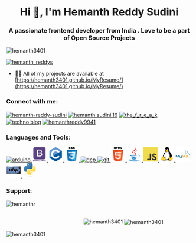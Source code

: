 <h1 align="center">Hi 👋, I'm Hemanth Reddy Sudini</h1>
<h3 align="center">A passionate frontend developer from India . Love to be a part of Open Source Projects</h3>

<p align="left"> <img src="https://komarev.com/ghpvc/?username=hemanth3401&label=Profile%20views&color=0e75b6&style=flat" alt="hemanth3401" /> </p>

<p align="left"> <a href="https://twitter.com/hemanth_reddys" target="blank"><img src="https://img.shields.io/twitter/follow/hemanth_reddys?logo=twitter&style=for-the-badge" alt="hemanth_reddys" /></a> </p>

- 👨‍💻 All of my projects are available at [https://hemanth3401.github.io/MyResume/](https://hemanth3401.github.io/MyResume/)

<h3 align="left">Connect with me:</h3>
<p align="left">
<a href="https://twitter.com/hemanth_reddys" target="blank"><i class="fa fa-twitter" aria-hidden="true"></i>
</a>
<a href="https://linkedin.com/in/hemanth-reddy-sudini" target="blank"><img align="center" src="https://raw.githubusercontent.com/rahuldkjain/github-profile-readme-generator/neutral-icons/src/images/icons/Social/linked-in-alt.svg" alt="hemanth-reddy-sudini" height="30" width="40" /></a>
<a href="https://fb.com/hemanth.sudini.16" target="blank"><img align="center" src="https://raw.githubusercontent.com/rahuldkjain/github-profile-readme-generator/neutral-icons/src/images/icons/Social/facebook.svg" alt="hemanth.sudini.16" height="30" width="40" /></a>
<a href="https://instagram.com/the_f_r_e_a_k" target="blank"><img align="center" src="https://raw.githubusercontent.com/rahuldkjain/github-profile-readme-generator/neutral-icons/src/images/icons/Social/instagram.svg" alt="the_f_r_e_a_k" height="30" width="40" /></a>
<a href="https://www.youtube.com/c/techno blog" target="blank"><img align="center" src="https://raw.githubusercontent.com/rahuldkjain/github-profile-readme-generator/neutral-icons/src/images/icons/Social/youtube.svg" alt="techno blog" height="30" width="40" /></a>
<a href="https://www.hackerrank.com/hemanthreddy9941" target="blank"><img align="center" src="https://raw.githubusercontent.com/rahuldkjain/github-profile-readme-generator/neutral-icons/src/images/icons/Social/hackerrank.svg" alt="hemanthreddy9941" height="30" width="40" /></a>
</p>

<h3 align="left">Languages and Tools:</h3>
<p align="left"> <a href="https://www.arduino.cc/" target="_blank"> <img src="https://cdn.worldvectorlogo.com/logos/arduino-1.svg" alt="arduino" width="40" height="40"/> </a> <a href="https://getbootstrap.com" target="_blank"> <img src="https://raw.githubusercontent.com/devicons/devicon/master/icons/bootstrap/bootstrap-plain-wordmark.svg" alt="bootstrap" width="40" height="40"/> </a> <a href="https://www.cprogramming.com/" target="_blank"> <img src="https://raw.githubusercontent.com/devicons/devicon/master/icons/c/c-original.svg" alt="c" width="40" height="40"/> </a> <a href="https://www.w3schools.com/css/" target="_blank"> <img src="https://raw.githubusercontent.com/devicons/devicon/master/icons/css3/css3-original-wordmark.svg" alt="css3" width="40" height="40"/> </a> <a href="https://cloud.google.com" target="_blank"> <img src="https://www.vectorlogo.zone/logos/google_cloud/google_cloud-icon.svg" alt="gcp" width="40" height="40"/> </a> <a href="https://git-scm.com/" target="_blank"> <img src="https://www.vectorlogo.zone/logos/git-scm/git-scm-icon.svg" alt="git" width="40" height="40"/> </a> <a href="https://www.w3.org/html/" target="_blank"> <img src="https://raw.githubusercontent.com/devicons/devicon/master/icons/html5/html5-original-wordmark.svg" alt="html5" width="40" height="40"/> </a> <a href="https://www.java.com" target="_blank"> <img src="https://raw.githubusercontent.com/devicons/devicon/master/icons/java/java-original.svg" alt="java" width="40" height="40"/> </a> <a href="https://developer.mozilla.org/en-US/docs/Web/JavaScript" target="_blank"> <img src="https://raw.githubusercontent.com/devicons/devicon/master/icons/javascript/javascript-original.svg" alt="javascript" width="40" height="40"/> </a> <a href="https://www.linux.org/" target="_blank"> <img src="https://raw.githubusercontent.com/devicons/devicon/master/icons/linux/linux-original.svg" alt="linux" width="40" height="40"/> </a> <a href="https://www.mysql.com/" target="_blank"> <img src="https://raw.githubusercontent.com/devicons/devicon/master/icons/mysql/mysql-original-wordmark.svg" alt="mysql" width="40" height="40"/> </a> <a href="https://www.php.net" target="_blank"> <img src="https://raw.githubusercontent.com/devicons/devicon/master/icons/php/php-original.svg" alt="php" width="40" height="40"/> </a> <a href="https://www.python.org" target="_blank"> <img src="https://raw.githubusercontent.com/devicons/devicon/master/icons/python/python-original.svg" alt="python" width="40" height="40"/> </a> </p>

<h3 align="left">Support:</h3>
<p><a href="https://www.buymeacoffee.com/hemanthr"> <img align="left" src="https://cdn.buymeacoffee.com/buttons/v2/default-yellow.png" height="50" width="210" alt="hemanthr" /></a></p><br><br>

<p><img align="left" src="https://github-readme-stats.vercel.app/api/top-langs?username=hemanth3401&show_icons=true&locale=en&layout=compact" alt="hemanth3401" /></p>

<p>&nbsp;<img align="center" src="https://github-readme-stats.vercel.app/api?username=hemanth3401&show_icons=true&locale=en" alt="hemanth3401" /></p>

<p><img align="center" src="https://github-readme-streak-stats.herokuapp.com/?user=hemanth3401&" alt="hemanth3401" /></p>